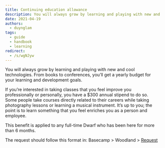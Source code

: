 ```yaml
---
title: Continuing education allowance
description: You will always grow by learning and playing with new and cool technologies. From books to conferences, you’ll get a yearly budget for your learning and development goals.
date: 2021-04-19
authors:
  - duynglam
tags:
  - guide
  - handbook
  - learning
redirect:
  - /s/wgNJyw
---
```


You will always grow by learning and playing with new and cool technologies. From books to conferences, you’ll get a yearly budget for your learning and development goals.

If you’re interested in taking classes that you feel improve you professionally or personally, you have a $300 annual stipend to do so. Some people take courses directly related to their careers while taking photography lessons or learning a musical instrument. It’s up to you; the point is to learn something that you feel enriches you as a person and employee.

This benefit is applied to any full-time Dwarf who has been here for more than 6 months.

The request should follow this format in: Basecamp > Woodland > [Request](https://3.basecamp.com/4108948/buckets/9403032/todolists/1557155199)
